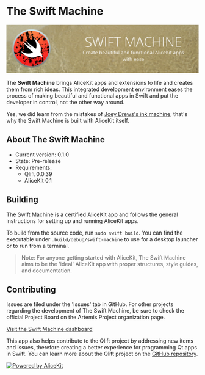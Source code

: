 # The Swift Machine
![Header](Resources/Repository/GitHub_Header.jpg)

The **Swift Machine** brings AliceKit apps and extensions to life and creates them from rich ideas. This integrated development environment eases the process of making beautiful and functional apps in Swift and put the developer in control, not the other way around.

Yes, we did learn from the mistakes of [Joey Drews's ink machine](https://youtu.be/Y5Cw4iPafoU?t=42s); that's why the Swift Machine is built with AliceKit itself.

## About The Swift Machine
* Current version: 0.1.0
* State: Pre-release
* Requirements:
    * Qlift 0.0.39
    * AliceKit 0.1

## Building
The Swift Machine is a certified AliceKit app and follows the general instructions for setting up and running AliceKit apps.

To build from the source code, run ```sudo swift build```. You can find the executable under ```.build/debug/swift-machine``` to use for a desktop launcher or to run from a terminal.

> Note: For anyone getting started with AliceKit, The Swift Machine aims to be the 'ideal' AliceKit app with proper structures, style guides, and documentation.

## Contributing
Issues are filed under the 'Issues' tab in GitHub. For other projects regarding the development of The Swift Machine, be sure to check the official Project Board on the Artemis Project organization page.

[Visit the Swift Machine dashboard](https://github.com/orgs/artemis-project/projects/2)

This app also helps contribute to the Qlift project by addressing new items and issues, therefore creating a better experience for programming Qt apps in Swift. You can learn more about the Qlift project on the [GitHub repository](http://www.github.com/Longhanks/qlift).

[![Powered by AliceKit](http://artemis-project.github.io/assets/images/alicekit-poweredby.png)](https://github.com/artemis-project/alicekit/wiki)